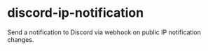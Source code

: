 # discord-ip-notification
Send a notification to Discord via webhook on public IP notification changes.
